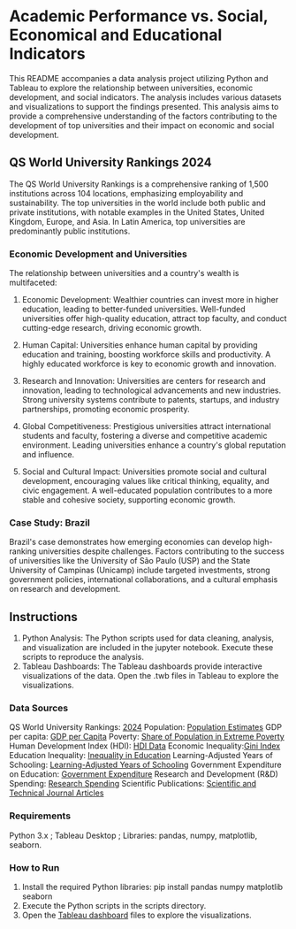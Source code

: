 # Academic Performance vs. Social, Economical and Educational Indicators

This README accompanies a data analysis project utilizing Python and Tableau to explore the relationship between universities, economic development, and social indicators. The analysis includes various datasets and visualizations to support the findings presented. This analysis aims to provide a comprehensive understanding of the factors contributing to the development of top universities and their impact on economic and social development.

## QS World University Rankings 2024
The QS World University Rankings is a comprehensive ranking of 1,500 institutions across 104 locations, emphasizing employability and sustainability. The top universities in the world include both public and private institutions, with notable examples in the United States, United Kingdom, Europe, and Asia. In Latin America, top universities are predominantly public institutions.

### Economic Development and Universities
The relationship between universities and a country's wealth is multifaceted:

1.	Economic Development:
Wealthier countries can invest more in higher education, leading to better-funded universities.
Well-funded universities offer high-quality education, attract top faculty, and conduct cutting-edge research, driving economic growth.

2.	Human Capital:
Universities enhance human capital by providing education and training, boosting workforce skills and productivity.
A highly educated workforce is key to economic growth and innovation.

3.	Research and Innovation:
Universities are centers for research and innovation, leading to technological advancements and new industries.
Strong university systems contribute to patents, startups, and industry partnerships, promoting economic prosperity.

4.	Global Competitiveness:
Prestigious universities attract international students and faculty, fostering a diverse and competitive academic environment.
Leading universities enhance a country's global reputation and influence.

5.	Social and Cultural Impact:
Universities promote social and cultural development, encouraging values like critical thinking, equality, and civic engagement.
A well-educated population contributes to a more stable and cohesive society, supporting economic growth.

### Case Study: Brazil
Brazil's case demonstrates how emerging economies can develop high-ranking universities despite challenges. Factors contributing to the success of universities like the University of São Paulo (USP) and the State University of Campinas (Unicamp) include targeted investments, strong government policies, international collaborations, and a cultural emphasis on research and development.

## Instructions
1.	Python Analysis: The Python scripts used for data cleaning, analysis, and visualization are included in the jupyter notebook. Execute these scripts to reproduce the analysis.
2.	Tableau Dashboards: The Tableau dashboards provide interactive visualizations of the data. Open the .twb files in Tableau to explore the visualizations.

### Data Sources
QS World University Rankings: [2024](https://www.topuniversities.com/world-university-rankings/2024)
Population: [Population Estimates](https://ourworldindata.org/grapher/population-with-un-projections?country=BRA~PRT~AGO~MOZ~CPV~GNB~STP~TLS )
GDP per capita: [GDP per Capita](https://ourworldindata.org/grapher/gdp-per-capita-maddison)
Poverty: [Share of Population in Extreme Poverty](https://ourworldindata.org/grapher/share-of-population-in-extreme-poverty?tab=chart&country=BRA~PRT )
Human Development Index (HDI): [HDI Data](https://ourworldindata.org/grapher/human-development-index)
Economic Inequality:[Gini Index](https://ourworldindata.org/grapher/economic-inequality-gini-index?time=2023&country=~BRA)
Education Inequality: [Inequality in Education](https://ourworldindata.org/grapher/inequality-in-education)
Learning-Adjusted Years of Schooling: [Learning-Adjusted Years of Schooling](https://ourworldindata.org/grapher/learning-adjusted-years-of-school-lays)
Government Expenditure on Education: [Government Expenditure](https://ourworldindata.org/grapher/total-government-expenditure-on-education-gdp)
Research and Development (R&D) Spending: [Research Spending](https://ourworldindata.org/grapher/research-spending-gdp)
Scientific Publications: [Scientific and Technical Journal Articles](https://ourworldindata.org/grapher/scientific-and-technical-journal-articles)

### Requirements
Python 3.x ;
Tableau Desktop ;
Libraries: pandas, numpy, matplotlib, seaborn.

### How to Run
1.	Install the required Python libraries: pip install pandas numpy matplotlib seaborn
2.	Execute the Python scripts in the scripts directory.
3.	Open the [Tableau dashboard](https://public.tableau.com/views/AcademicPerformance_17171028986820/WherearetheTop500UniversitiesintheWorld?:language=pt-BR&publish=yes&:sid=&:display_count=n&:origin=viz_share_link) files to explore the visualizations.

